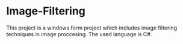# Image-Filtering
This project is a windows form project which includes image filtering techniques in image proccesing. The used language is C#.
